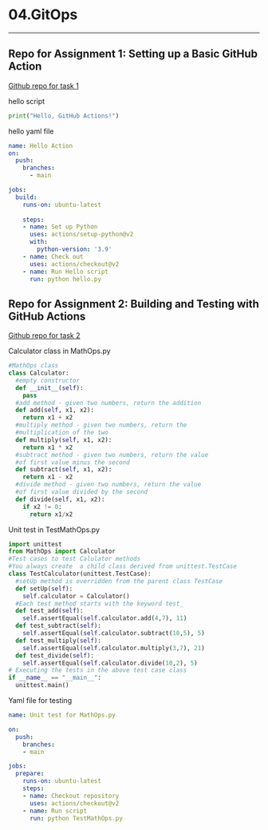 # 04.GitOps
---

## Repo for Assignment 1: Setting up a Basic GitHub Action
[Github repo for task 1](https://github.com/Goshaker/GitOps.git)

hello script

```python
print("Hello, GitHub Actions!")
```

hello yaml file

```yaml
name: Hello Action
on:
  push:
    branches:
      - main

jobs:
  build:
    runs-on: ubuntu-latest
    
    steps:
    - name: Set up Python
      uses: actions/setup-python@v2
      with:
        python-version: '3.9' 
    - name: Check out
      uses: actions/checkout@v2     
    - name: Run Hello script
      run: python hello.py

```

## Repo for Assignment 2: Building and Testing with GitHub Actions
[Github repo for task 2](https://github.com/Goshaker/MathOperations.git)

Calculator class in MathOps.py

```python
#MathOps class
class Calculator:
  #empty constructor
  def __init__(self):
    pass
  #add method - given two numbers, return the addition
  def add(self, x1, x2):
    return x1 + x2
  #multiply method - given two numbers, return the 
  #multiplication of the two
  def multiply(self, x1, x2):
    return x1 * x2
  #subtract method - given two numbers, return the value
  #of first value minus the second
  def subtract(self, x1, x2):
    return x1 - x2
  #divide method - given two numbers, return the value
  #of first value divided by the second
  def divide(self, x1, x2):
    if x2 != 0:
      return x1/x2
```

Unit test in TestMathOps.py

```python
import unittest
from MathOps import Calculator
#Test cases to test Calulator methods
#You always create  a child class derived from unittest.TestCase
class TestCalculator(unittest.TestCase):
  #setUp method is overridden from the parent class TestCase
  def setUp(self):
    self.calculator = Calculator()
  #Each test method starts with the keyword test_
  def test_add(self):
    self.assertEqual(self.calculator.add(4,7), 11)
  def test_subtract(self):
    self.assertEqual(self.calculator.subtract(10,5), 5)
  def test_multiply(self):
    self.assertEqual(self.calculator.multiply(3,7), 21)
  def test_divide(self):
    self.assertEqual(self.calculator.divide(10,2), 5)
# Executing the tests in the above test case class
if __name__ == "__main__":
  unittest.main()
```

Yaml file for testing

```yaml
name: Unit test for MathOps.py

on:
  push:
    branches:
    - main

jobs:
  prepare:
    runs-on: ubuntu-latest
    steps:
    - name: Checkout repository
      uses: actions/checkout@v2
    - name: Run script
      run: python TestMathOps.py
```
